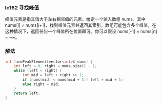### lc162 寻找峰值

峰值元素是指其值大于左右相邻值的元素。给定一个输入数组 nums，其中 nums[i] ≠ nums[i+1]，找到峰值元素并返回其索引。数组可能包含多个峰值，在这种情况下，返回任何一个峰值所在位置即可。你可以假设 nums[-1] = nums[n] = -∞。

### 解法

```cpp
int findPeakElement(vector<int>& nums) {
    int left = 0, right = nums.size() - 1;
    while (left < right) {
        int mid = left + right >> 1;
        if (nums[mid] < nums[mid + 1]) left = mid + 1;
        else right = mid;
    }
    return left;
}
```


